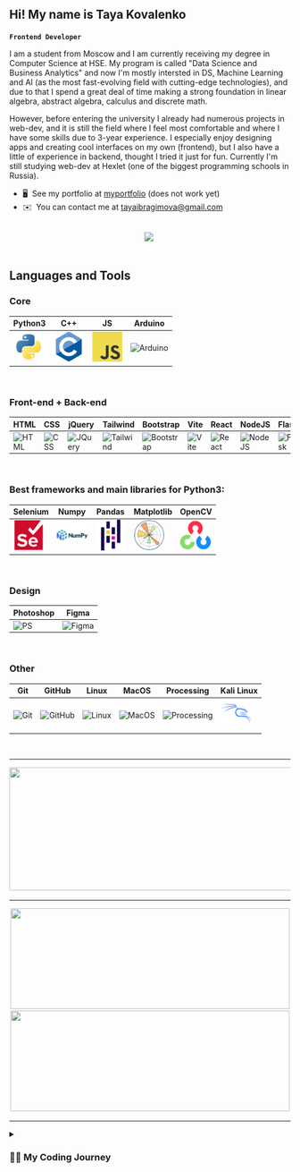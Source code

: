 ## Hi! My name is Taya Kovalenko

**`Frontend Developer`**

I am a student from Moscow and I am currently receiving my degree in Computer Science at HSE. My program is called "Data Science and Business Analytics" and now I'm mostly intersted in DS, Machine Learning and AI (as the most fast-evolving field with cutting-edge technologies), and due to that I spend a great deal of time making a strong foundation in linear algebra, abstract algebra, calculus and discrete math.


However, before entering the university I already had numerous projects in web-dev, and it is still the field where I feel most comfortable and where I have some skills due to 3-year experience. I especially enjoy designing apps and creating cool interfaces on my own (frontend), but I also have a little of experience in backend, thought I tried it just for fun. Currently I'm still studying web-dev at Hexlet (one of the biggest programming schools in Russia).




* 🖥️  See my portfolio at [myportfolio](http://myportfolio.com) (does not work yet)
* ✉️  You can contact me at [tayaibragimova@gmail.com](mailto:tayaibragimova@gmail.com)

<br />
<div align="center"><a href="https://www.github.com/tkvlnko" target="_blank" rel="noreferrer"><img
src="https://img.shields.io/github/followers/tkvlnko?logo=github&style=for-the-badge&color=0891b2&labelColor=1c1917" /></a>
<img src="https://komarev.com/ghpvc/?username=tkvlnko&style=for-the-badge&color=blue" alt=""/>
<!-- [![Telegram Badge](https://img.shields.io/badge/Telegram-blue?style=flat&logo=telegram&logoColor=white)](https://t.me/tkvlnko) -->
</div>
<br />



## Languages and Tools 
<div>

### Core

| Python3 | C++ | JS | Arduino |
|----------|----------|----------|-----|
|  <img src="https://github.com/devicons/devicon/blob/master/icons/python/python-original.svg" title="Python"  alt="Python" width="55" height="55"/> |  <img src="https://github.com/devicons/devicon/blob/master/icons/c/c-original.svg" title="C++"  alt="C++" width="55" height="55"/> |  <img src="https://github.com/devicons/devicon/blob/master/icons/javascript/javascript-original.svg" title="JavaScript" alt="JavaScript" width="55" height="55"/> |  <img src="https://cdn.jsdelivr.net/gh/devicons/devicon/icons/arduino/arduino-original.svg" title="Arduino" alt="Arduino" width="55" height="55"/>|
<br />

### Front-end + Back-end

| HTML | CSS | jQuery | Tailwind | Bootstrap | Vite | React | NodeJS | Flask |
|------|-----|--------|----------|-----------|------|-------|--------|-------|
| <img src="https://cdn.jsdelivr.net/gh/devicons/devicon/icons/html5/html5-plain.svg" alt="HTML" width="55px" height="55px" /> | <img src="https://cdn.jsdelivr.net/gh/devicons/devicon/icons/css3/css3-plain.svg" alt="CSS" width="55px" height="55px" /> | <img src="https://cdn.jsdelivr.net/gh/devicons/devicon/icons/jquery/jquery-original.svg" alt="JQuery" width="55px" height="55px" /> | <img src="https://cdn.jsdelivr.net/gh/devicons/devicon/icons/tailwindcss/tailwindcss-plain.svg" alt="Tailwind" width="55px" height="55px" /> | <img src="https://cdn.jsdelivr.net/gh/devicons/devicon/icons/bootstrap/bootstrap-original.svg" alt="Bootstrap" width="55px" height="55px" /> | <img src="https://raw.githubusercontent.com/danielcranney/readme-generator/main/public/icons/skills/vite-colored.svg" alt="Vite" width="55px" height="55px" /> | <img src="https://cdn.jsdelivr.net/gh/devicons/devicon/icons/react/react-original.svg" alt="React" width="55px" height="55px" /> | <img src="https://cdn.jsdelivr.net/gh/devicons/devicon/icons/nodejs/nodejs-original.svg" alt="NodeJS" width="55px" height="55px" /> | <img src="https://cdn.jsdelivr.net/gh/devicons/devicon/icons/flask/flask-original.svg" alt="Flask" width="55px" height="55px" /> |
<br />

### Best frameworks and main libraries for Python3:

| Selenium | Numpy | Pandas | Matplotlib | OpenCV |
|----------|-------|----------|----------|----------|
|  <img src="https://github.com/devicons/devicon/blob/master/icons/selenium/selenium-original.svg" title="Selenium"  alt="Selenium" width="55" height="55"/>|  <img src="https://github.com/devicons/devicon/blob/master/icons/numpy/numpy-original-wordmark.svg" title="Numpy" alt="Numpy" width="55" height="55"/>|  <img src="https://github.com/devicons/devicon/blob/master/icons/pandas/pandas-original.svg" title="Pandas" alt="Pandas" width="55" height="55"/>|  <img src="https://github.com/devicons/devicon/blob/master/icons/matplotlib/matplotlib-original.svg" title="mpl" alt="mpl" width="55" height="55"/>| <img src="https://github.com/devicons/devicon/blob/master/icons/opencv/opencv-original.svg" title="mpl" alt="mpl" width="55" height="55"/>|

<br />

### Design

| Photoshop | Figma |
|-----------|-------|
| <img src="https://cdn.jsdelivr.net/gh/devicons/devicon/icons/photoshop/photoshop-line.svg" alt="PS" width="55" /> | <img src="https://cdn.jsdelivr.net/gh/devicons/devicon/icons/figma/figma-original.svg" alt="Figma" width="55" height="55" /> |

<br />

### Other

| Git | GitHub | Linux | MacOS | Processing | Kali Linux |
|-----|--------|-------|-------|------------|------------|
| <img src="https://cdn.jsdelivr.net/gh/devicons/devicon/icons/git/git-original.svg" alt="Git" width="55" height="55" /> | <img src="https://cdn.jsdelivr.net/gh/devicons/devicon/icons/github/github-original.svg" alt="GitHub" width="55" height="55" /> | <img src="https://cdn.jsdelivr.net/gh/devicons/devicon/icons/linux/linux-original.svg" alt="Linux" width="55" height="55" /> | <img src="https://upload.wikimedia.org/wikipedia/commons/2/22/MacOS_logo_%282017%29.svg" alt="MacOS" width="55" height="55" /> | <img src="https://cdn.jsdelivr.net/gh/devicons/devicon/icons/processing/processing-original.svg" alt="Processing" width="55" height="55" /> | <img src="https://github.com/canaleal/devicon/blob/new-icon-kali-linux/icons/kalilinux/kalilinux-original-wordmark.svg" alt="Kali Linux" title="Kali Linux" width="55" height="55" /> |

<br />

</div>


---

  
<p align="center">
  <img width="800" height="220" src="https://streak-stats.demolab.com?user=tkvlnko&theme=tokyonight&hide_border=true&border_radius=5&card_width=800">
</p>


---

<p align="center">
  <img width="500" height="180" src="https://github-readme-stats.vercel.app/api?username=tkvlnko&show_icons=true&theme=tokyonight&hide_border=true&border_radius=5"/>
  <img width="500" height="180" src="https://github-readme-stats.vercel.app/api/top-langs/?username=tkvlnko&theme=tokyonight&hide_border=true&border_radius=5&hide_progress=true"/>
</p>


---



<details>
 <summary><h3>👨‍💻 My Coding Journey</h3></summary>
   

### How to reach me :mailbox:

[website]: https://tkvlnko.com
[telegram]: t.me/tkvlnko

